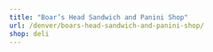 ```yaml
---
title: "Boar’s Head Sandwich and Panini Shop"
url: /denver/boars-head-sandwich-and-panini-shop/
shop: deli
---
```

